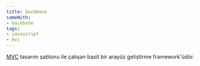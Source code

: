 ```yaml
---
title: backbone
sameWith:
- backbone
tags:
- javascript
- mvc
---
```


[MVC](/mvc) tasarım şablonu ile çalışan basit bir arayüz geliştirme framework'üdür.

